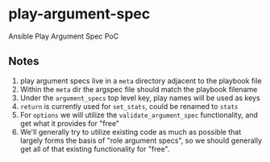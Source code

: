 # play-argument-spec
Ansible Play Argument Spec PoC

## Notes

1. play argument specs live in a `meta` directory adjacent to the playbook file
1. Within the `meta` dir the argspec file should match the playbook filename
1. Under the `argument_specs` top level key, play names will be used as keys
1. `return` is currently used for `set_stats`, could be renamed to `stats`
1. For `options` we will utilize the `validate_argument_spec` functionality, and get what it provides for "free"
1. We'll generally try to utilize existing code as much as possible that largely forms the basis of "role argument specs", so we should generally get all of that existing functionality for "free".
